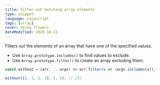 ```yaml
---
title: Filter out matching array elements
type: snippet
language: javascript
tags: [array]
cover: dying-flowers
dateModified: 2020-10-22
---
```


Filters out the elements of an array that have one of the specified values.

- Use `Array.prototype.includes()` to find values to exclude.
- Use `Array.prototype.filter()` to create an array excluding them.

```js
const without = (arr, ...args) => arr.filter(v => !args.includes(v));

without([2, 1, 2, 3], 1, 2); // [3]
```
